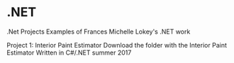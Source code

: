 # .NET
.Net Projects
Examples of Frances Michelle Lokey's .NET work

Project 1:
Interior Paint Estimator
Download the folder with the Interior Paint Estimator
Written in C#/.NET summer 2017
